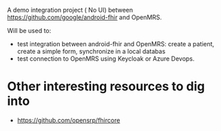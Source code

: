A demo integration project ( No UI) between https://github.com/google/android-fhir and OpenMRS.

Will be used to:
- test integration between android-fhir and OpenMRS: create a patient, create a simple form, synchronize in a local databas
- test connection to OpenMRS using Keycloak or Azure Devops.

# Other interesting resources to dig into
- https://github.com/opensrp/fhircore
